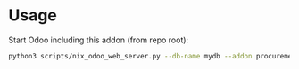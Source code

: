 # Usage

Start Odoo including this addon (from repo root):

```bash
python3 scripts/nix_odoo_web_server.py --db-name mydb --addon procurement_purchase_no_grouping_origin
```
